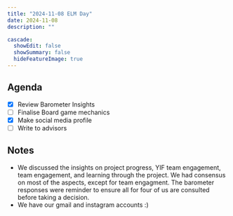 ```yaml
---
title: "2024-11-08 ELM Day"
date: 2024-11-08
description: ""

cascade:
  showEdit: false
  showSummary: false
  hideFeatureImage: true
---
```


## Agenda
- [x] Review Barometer Insights
- [ ] Finalise Board game mechanics
- [x] Make social media profile
- [ ] Write to advisors

## Notes
- We discussed the insights on project progress, YIF team engagement, team engagement, and learning through the project. We had consensus on most of the aspects, except for team engagment. The barometer responses were reminder to ensure all for four of us are consulted before taking a decision.
- We have our gmail and instagram accounts :)